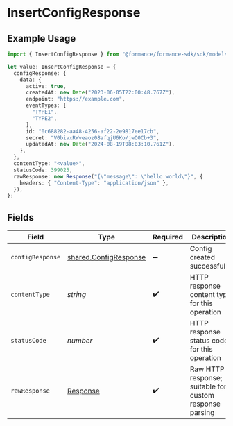 # InsertConfigResponse

## Example Usage

```typescript
import { InsertConfigResponse } from "@formance/formance-sdk/sdk/models/operations";

let value: InsertConfigResponse = {
  configResponse: {
    data: {
      active: true,
      createdAt: new Date("2023-06-05T22:00:48.767Z"),
      endpoint: "https://example.com",
      eventTypes: [
        "TYPE1",
        "TYPE2",
      ],
      id: "0c688282-aa48-4256-af22-2e9817ee17cb",
      secret: "V0bivxRWveaoz08afqjU6Ko/jwO0Cb+3",
      updatedAt: new Date("2024-08-19T08:03:10.761Z"),
    },
  },
  contentType: "<value>",
  statusCode: 399025,
  rawResponse: new Response("{\"message\": \"hello world\"}", {
    headers: { "Content-Type": "application/json" },
  }),
};
```

## Fields

| Field                                                                 | Type                                                                  | Required                                                              | Description                                                           |
| --------------------------------------------------------------------- | --------------------------------------------------------------------- | --------------------------------------------------------------------- | --------------------------------------------------------------------- |
| `configResponse`                                                      | [shared.ConfigResponse](../../../sdk/models/shared/configresponse.md) | :heavy_minus_sign:                                                    | Config created successfully.                                          |
| `contentType`                                                         | *string*                                                              | :heavy_check_mark:                                                    | HTTP response content type for this operation                         |
| `statusCode`                                                          | *number*                                                              | :heavy_check_mark:                                                    | HTTP response status code for this operation                          |
| `rawResponse`                                                         | [Response](https://developer.mozilla.org/en-US/docs/Web/API/Response) | :heavy_check_mark:                                                    | Raw HTTP response; suitable for custom response parsing               |